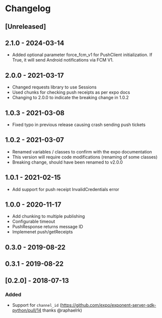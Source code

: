 # Changelog

## [Unreleased]

## 2.1.0 - 2024-03-14
- Added optional parameter force_fcm_v1 for PushClient initialization. If True, it will send Android notifications via FCM V1.

## 2.0.0 - 2021-03-17
- Changed requests library to use Sessions
- Used chunks for checking push receipts as per expo docs
- Changing to 2.0.0 to indicate the breaking change in 1.0.2

## 1.0.3 - 2021-03-08
- Fixed typo in previous release causing crash sending push tickets

## 1.0.2 - 2021-03-07
- Renamed variables / classes to confirm with the expo documentation
- This version will require code modifications (renaming of some classes)
- Breaking change, should have been renamed to v2.0.0

## 1.0.1 - 2021-02-15
- Add support for push receipt InvalidCredentials error

## 1.0.0 - 2020-11-17
- Add chunking to multiple publishing
- Configurable timeout
- PushResponse returns message ID
- Implemenet push/getReceipts

## 0.3.0 - 2019-08-22
## 0.3.1 - 2019-08-22

## [0.2.0] - 2018-07-13
### Added
- Support for `channel_id` (https://github.com/expo/exponent-server-sdk-python/pull/14 thanks @raphaelrk)
